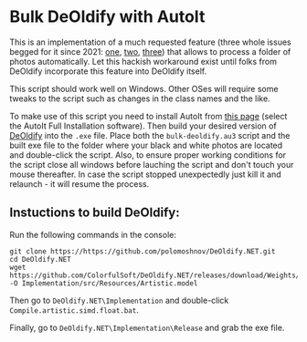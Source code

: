 # Bulk DeOldify with AutoIt

This is an implementation of a much requested feature (three whole issues begged for it since 2021: [one](https://github.com/ColorfulSoft/DeOldify.NET/issues/12), [two](https://github.com/ColorfulSoft/DeOldify.NET/issues/19), [three](https://github.com/ColorfulSoft/DeOldify.NET/issues/22)) that allows to process a folder of photos automatically. Let this hackish workaround exist until folks from DeOldify incorporate this feature into DeOldify itself.

This script should work well on Windows. Other OSes will require some tweaks to the script such as changes in the class names and the like.

To make use of this script you need to install AutoIt from [this page](https://www.autoitscript.com/site/autoit/downloads/) (select the AutoIt Full Installation software). Then build your desired version of [DeOldify](https://github.com/ColorfulSoft/DeOldify.NET) into the `.exe` file. Place both the `bulk-deoldify.au3` script and the built exe file to the folder where your black and white photos are located and double-click the script. Also, to ensure proper working conditions for the script close all windows before lauching the script and don't touch your mouse thereafter. In case the script stopped unexpectedly just kill it and relaunch - it will resume the process.

## Instuctions to build DeOldify:
Run the following commands in the console:
```
git clone https://https://github.com/polomoshnov/DeOldify.NET.git
cd DeOldify.NET
wget https://github.com/ColorfulSoft/DeOldify.NET/releases/download/Weights/Artistic.model -O Implementation/src/Resources/Artistic.model
```

Then go to `DeOldify.NET\Implementation` and double-click `Compile.artistic.simd.float.bat`.

Finally, go to `DeOldify.NET\Implementation\Release` and grab the exe file.